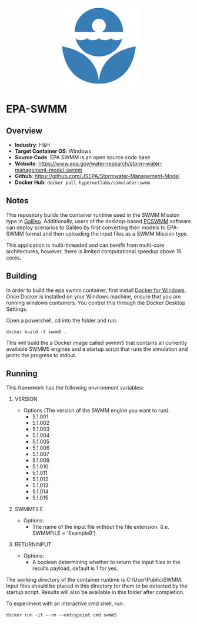 <p align="center">
  <img src="https://github.com/GoHypernet/Galileo-Mission-Frameworks/blob/epa-swmm/swmm.png" width="225">
</p>

# EPA-SWMM
## Overview
- **Industry**: H&H
- **Target Container OS**: Windows 
- **Source Code**: EPA SWMM is an open source code base
- **Website**: https://www.epa.gov/water-research/storm-water-management-model-swmm
- **Github**: https://github.com/USEPA/Stormwater-Management-Model
- **Docker Hub**: `docker pull hypernetlabs/simulator:swmm`

## Notes
This repository builds the container runtime used in the SWMM Mission type in [Galileo](https://hypernetlabs.io/galileo/). Additionally, users of the desktop-based [PCSWMM](https://www.pcswmm.com) software can deploy scenarios to Galileo by first converting their models to EPA-SWMM format and then uploading the input files as a SWMM Mission type. 

This application is multi-threaded and can benifit from multi-core architectures, however, there is limited computational speedup above 16 cores. 

## Building
In order to build the epa swmm container, first install [Docker for Windows](https://docs.docker.com/docker-for-windows/).
Once Docker is installed on your Windows machine, ensure that you are running windows containers. You control this through the Docker Desktop Settings.

Open a powershell, cd into the folder and run:

```
docker build -t swmm5 .
```

This will build the a Docker image called swmm5 that contains all currently available SWMM5 engines and a startup script that runs the simulation and prints the progress to stdout. 
## Running

This framework has the following environment variables:

1. VERSION 
	- Options (The version of the SWMM engine you want to run): 
		- 5.1.001
		- 5.1.002
		- 5.1.003
		- 5.1.004
		- 5.1.005
		- 5.1.006
		- 5.1.007
		- 5.1.009
		- 5.1.010
		- 5.1.011
		- 5.1.012
		- 5.1.013
		- 5.1.014
		- 5.1.015
		
2. SWMMFILE
	- Options:
		- The name of the input file without the file extension. (i.e. SWMMFILE = 'Example9')
    
3. RETURNINPUT
	- Options:
		- A boolean determining whether to return the input files in the results payload, default is 1 for yes. 

The working directory of the container runtime is C:\User\Public\SWMM. Input files should be placed in this directory for them to be detected by the startup script. 
Results will also be available in this folder after completion. 

To experiment with an interactive cmd shell, run:

```
docker run -it --rm --entrypoint cmd swmm5
```
